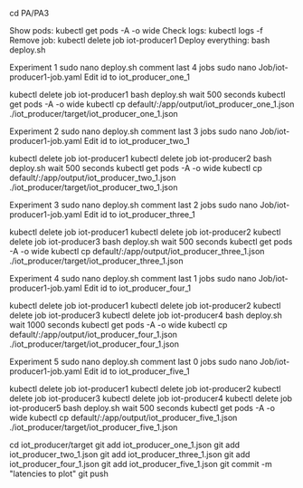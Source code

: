 cd PA/PA3

Show pods: kubectl get pods -A -o wide
Check logs: kubectl logs -f <pod-name>
Remove job: kubectl delete job iot-producer1
Deploy everything: bash deploy.sh



Experiment 1
sudo nano deploy.sh
comment last 4 jobs
sudo nano Job/iot-producer1-job.yaml
Edit id to iot_producer_one_1

kubectl delete job iot-producer1
bash deploy.sh
wait 500 seconds
kubectl get pods -A -o wide
kubectl cp default/<pod-name>:/app/output/iot_producer_one_1.json ./iot_producer/target/iot_producer_one_1.json

Experiment 2
sudo nano deploy.sh
comment last 3 jobs
sudo nano Job/iot-producer1-job.yaml
Edit id to iot_producer_two_1

kubectl delete job iot-producer1
kubectl delete job iot-producer2
bash deploy.sh
wait 500 seconds
kubectl get pods -A -o wide
kubectl cp default/<pod-name>:/app/output/iot_producer_two_1.json ./iot_producer/target/iot_producer_two_1.json

Experiment 3
sudo nano deploy.sh
comment last 2 jobs
sudo nano Job/iot-producer1-job.yaml
Edit id to iot_producer_three_1

kubectl delete job iot-producer1
kubectl delete job iot-producer2
kubectl delete job iot-producer3
bash deploy.sh
wait 500 seconds
kubectl get pods -A -o wide
kubectl cp default/<pod-name>:/app/output/iot_producer_three_1.json ./iot_producer/target/iot_producer_three_1.json

Experiment 4
sudo nano deploy.sh
comment last 1 jobs
sudo nano Job/iot-producer1-job.yaml
Edit id to iot_producer_four_1

kubectl delete job iot-producer1
kubectl delete job iot-producer2
kubectl delete job iot-producer3
kubectl delete job iot-producer4
bash deploy.sh
wait 1000 seconds
kubectl get pods -A -o wide
kubectl cp default/<pod-name>:/app/output/iot_producer_four_1.json ./iot_producer/target/iot_producer_four_1.json

Experiment 5
sudo nano deploy.sh
comment last 0 jobs
sudo nano Job/iot-producer1-job.yaml
Edit id to iot_producer_five_1

kubectl delete job iot-producer1
kubectl delete job iot-producer2
kubectl delete job iot-producer3
kubectl delete job iot-producer4
kubectl delete job iot-producer5
bash deploy.sh
wait 500 seconds
kubectl get pods -A -o wide
kubectl cp default/<pod-name>:/app/output/iot_producer_five_1.json ./iot_producer/target/iot_producer_five_1.json

cd iot_producer/target
git add iot_producer_one_1.json
git add iot_producer_two_1.json
git add iot_producer_three_1.json
git add iot_producer_four_1.json
git add iot_producer_five_1.json
git commit -m "latencies to plot"
git push